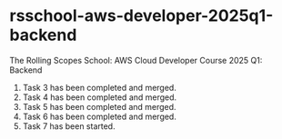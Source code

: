 # rsschool-aws-developer-2025q1-backend
The Rolling Scopes School: AWS Cloud Developer Course 2025 Q1: Backend

1) Task 3 has been completed and merged.
2) Task 4 has been completed and merged.
3) Task 5 has been completed and merged.
4) Task 6 has been completed and merged.
5) Task 7 has been started.
